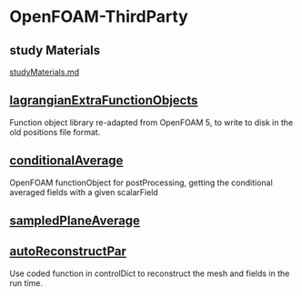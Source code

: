 # OpenFOAM-ThirdParty

## study Materials
[studyMaterials.md](learning/studyMaterials.md)

## [lagrangianExtraFunctionObjects](src/functionObjects/lagrangian)
Function object library re-adapted from OpenFOAM 5, to write to disk in the old positions file format.

## [conditionalAverage](src/functionObjects/field)
OpenFOAM functionObject for postProcessing, getting the conditional averaged fields with a given scalarField

## [sampledPlaneAverage](src/functionObjects/field)

## [autoReconstructPar](caseDicts)
Use coded function in controlDict to reconstruct the mesh and fields in the run time.